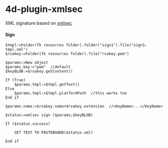 # 4d-plugin-xmlsec
XML signature based on [xmlsec](https://www.aleksey.com/xmlsec/)

#### Sign

```4d
$tmpl:=Folder(fk resources folder).folder("sign1").file("sign1-tmpl.xml")
$rsakey:=Folder(fk resources folder).file("rsakey.pem")

$params:=New object
$params.key:="pem"  //default
$keyBLOB:=$rsakey.getContent()

If (True)
	$params.tmpl:=$tmpl.getText()
Else 
	$params.tmpl:=$tmpl.platformPath  //this works too
End if 

$params.name:=$rsakey.name+$rsakey.extension  //<KeyName>...</KeyName>

$status:=xmlsec sign ($params;$keyBLOB)

If ($status.success)
	
	SET TEXT TO PASTEBOARD($status.xml)
	
End if 
```

